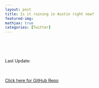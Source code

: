 ```yaml
---
layout: post
title: Is it raining in Austin right now?
featured-img:
mathjax: true
categories: [Twitter]
---
```

<html>
<style type="text/css">.update_time_message {opacity: 0.0};</style>
<object type="text/html" id="var_text" data="https://storage.googleapis.com/is-it-raining/isitraining.html" width=100% style="overflow:auto"></object>
<br><br><br>
<p id="update_statement">Last Update: </p>
<object type="text/html" id="var_text2" data="https://storage.googleapis.com/is-it-raining/update_date.txt" height="40" width="250"></object>

<br><br>
<a href="https://github.com/conorbarryhoke/is_it_raining">Click here for GitHub Repo</a>
<p class="update_time_message">v4</p>
</html>
